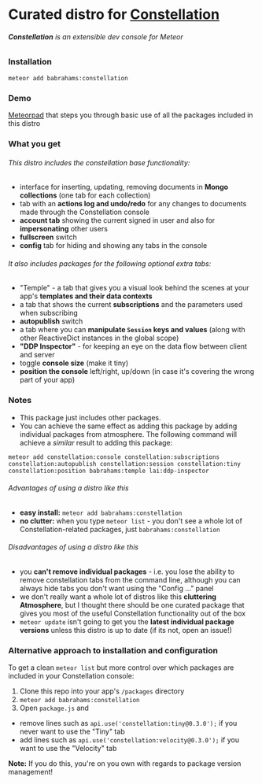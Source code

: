 # Curated distro for [Constellation](https://atmospherejs.com/constellation/console)
###### **Constellation** is an extensible dev console for Meteor

### Installation

`meteor add babrahams:constellation`

### Demo

[Meteorpad](http://meteorpad.com/pad/Wm7SreoMmL8QTMKkT/Constellation_Demo) that steps you through basic use of all the packages included in this distro

### What you get

###### This distro includes the constellation base functionality:

- interface for inserting, updating, removing documents in **Mongo collections** (one tab for each collection)
- tab with an **actions log and undo/redo** for any changes to documents made through the Constellation console
- **account tab** showing the current signed in user and also for **impersonating** other users
- **fullscreen** switch
- **config** tab for hiding and showing any tabs in the console

###### It also includes packages for the following optional extra tabs:

- "Temple" - a tab that gives you a visual look behind the scenes at your app's **templates and their data contexts**
- a tab that shows the current **subscriptions** and the parameters used when subscribing
- **autopublish** switch
- a tab where you can **manipulate `Session` keys and values** (along with other ReactiveDict instances in the global scope)
- **"DDP Inspector"** - for keeping an eye on the data flow between client and server
- toggle **console size** (make it tiny)
- **position the console** left/right, up/down (in case it's covering the wrong part of your app)

### Notes 

- This package just includes other packages.
- You can achieve the same effect as adding this package by adding individual packages from atmosphere. The following command will achieve a _similar_ result to adding this package:
```
meteor add constellation:console constellation:subscriptions constellation:autopublish constellation:session constellation:tiny constellation:position babrahams:temple lai:ddp-inspector
```

###### Advantages of using a distro like this

- **easy install:** `meteor add babrahams:constellation`
- **no clutter:** when you type `meteor list` - you don't see a whole lot of Constellation-related packages, just `babrahams:constellation`

###### Disadvantages of using a distro like this

- you **can't remove individual packages** - i.e. you lose the ability to remove constellation tabs from the command line, although you can always hide tabs you don't want using the "Config ..." panel
- we don't really want a whole lot of distros like this **cluttering Atmosphere**, but I thought there should be one curated package that gives you most of the useful Constellation functionality out of the box
- `meteor update` isn't going to get you the **latest individual package versions** unless this distro is up to date (if its not, open an issue!)

### Alternative approach to installation and configuration

To get a clean `meteor list` but more control over which packages are included in your Constellation console:

1. Clone this repo into your app's `/packages` directory
2. `meteor add babrahams:constellation`
3. Open `package.js` and
  - remove lines such as `api.use('constellation:tiny@0.3.0');` if you never want to use the "Tiny" tab
  - add lines such as `api.use('constellation:velocity@0.3.0');` if you want to use the "Velocity" tab
  
**Note:** If you do this, you're on you own with regards to package version management!
